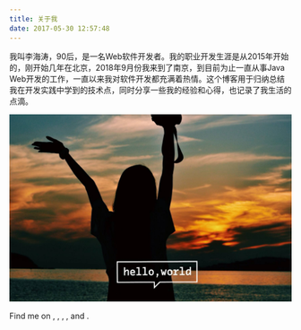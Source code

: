 ```yaml
---
title: 关于我
date: 2017-05-30 12:57:48
---
```

我叫李海涛，90后，是一名Web软件开发者。我的职业开发生涯是从2015年开始的，刚开始几年在北京，2018年9月份我来到了南京，到目前为止一直从事Java Web开发的工作，一直以来我对软件开发都充满着热情。这个博客用于归纳总结我在开发实践中学到的技术点，同时分享一些我的经验和心得，也记录了我生活的点滴。

![HelloWorld](about/about.png)

Find me on [<i class="fab fa-github"></i>](https://github.com/lihtdev "github"), [<i class="fab fa-stack-overflow"></i>](https://stackoverflow.com/users/7560951/li-haitao "stack-overflow"), [<i class="fab fa-weibo"></i>](http://weibo.com/lihaitao2013 "weibo"), [<i class="fab fa-linkedin"></i>](http://www.linkedin.com/in/lihait "linkedin"), [<i class="fas fa-envelope"></i>](mailto:lihaitao.me@qq.com?body=From&nbsp;https://lihtdev.github.io) and [<i class="fas fa-rss"></i>](/atom.xml "rss").